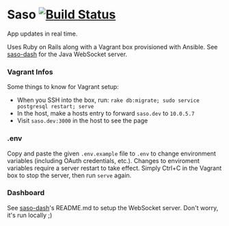 # Saso [![Build Status](https://magnum.travis-ci.com/bionicrm/saso-web.svg?token=fpiAqsfNZoYfyAxhver7)](https://magnum.travis-ci.com/bionicrm/saso-web)

App updates in real time.

Uses Ruby on Rails along with a Vagrant box provisioned with Ansible. See [saso-dash](https://github.com/bionicrm/saso-dash) for the Java WebSocket server.

### Vagrant Infos

Some things to know for Vagrant setup:
- When you SSH into the box, run: `rake db:migrate; sudo service postgresql restart; serve`
- In the host, make a hosts entry to forward `saso.dev` to `10.0.5.7`
- Visit `saso.dev:3000` in the host to see the page

### .env

Copy and paste the given `.env.example` file to `.env` to change environment variables (including OAuth credentials, etc.). Changes to enviroment variables require a server restart to take effect. Simply Ctrl+C in the Vagrant box to stop the server, then run `serve` again.

### Dashboard

See [saso-dash](https://github.com/bionicrm/saso-dash)'s README.md to setup the WebSocket server. Don't worry, it's run locally ;)
